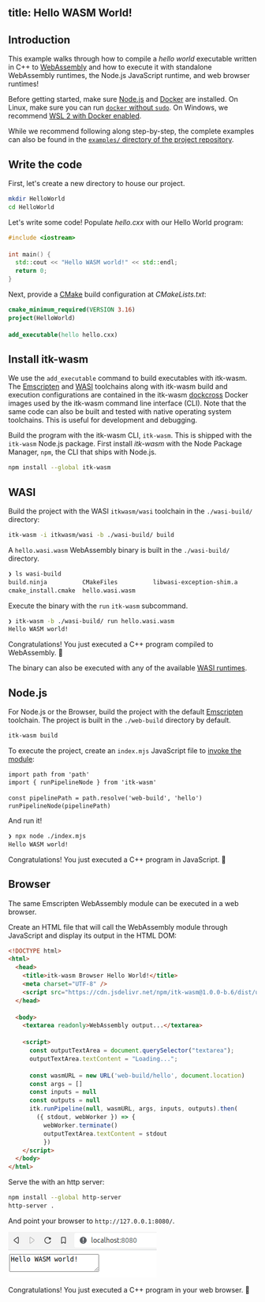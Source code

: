 title: Hello WASM World!
---

## Introduction

This example walks through how to compile a *hello world* executable written in C++ to [WebAssembly](https://webassembly.org/) and how to execute it with standalone WebAssembly runtimes, the Node.js JavaScript runtime, and web browser runtimes!

Before getting started, make sure [Node.js](https://nodejs.org/en/download/) and [Docker](https://docs.docker.com/install/) are installed. On Linux, make sure you can run [`docker` without `sudo`](https://askubuntu.com/questions/477551/how-can-i-use-docker-without-sudo). On Windows, we recommend [WSL 2 with Docker enabled](https://docs.docker.com/desktop/windows/wsl/).

While we recommend following along step-by-step, the complete examples can also be found in the [`examples/` directory of the project repository](https://github.com/InsightSoftwareConsortium/itk-wasm/tree/master/examples).

## Write the code

First, let's create a new directory to house our project.

```sh
mkdir HelloWorld
cd HelloWorld
```

Let's write some code! Populate *hello.cxx* with our Hello World program:

```c++
#include <iostream>

int main() {
  std::cout << "Hello WASM world!" << std::endl;
  return 0;
}
```

Next, provide a [CMake](https://cmake.org/) build configuration at *CMakeLists.txt*:

```cmake
cmake_minimum_required(VERSION 3.16)
project(HelloWorld)

add_executable(hello hello.cxx)
```

## Install itk-wasm

We use the `add_executable` command to build executables with itk-wasm. The [Emscripten](https://kripken.github.io/emscripten-site/) and [WASI](https://github.com/WebAssembly/wasi-sdk) toolchains along with itk-wasm build and execution configurations are contained in the itk-wasm [dockcross](https://github.com/dockcross/dockcross) Docker images used by the itk-wasm command line interface (CLI).  Note that the same code can also be built and tested with native operating system toolchains. This is useful for development and debugging.

Build the program with the itk-wasm CLI, `itk-wasm`. This is shipped with the `itk-wasm` Node.js package. First install *itk-wasm* with the Node Package Manager, `npm`, the CLI that ships with Node.js.

```sh
npm install --global itk-wasm
```

## WASI

Build the project with the WASI `itkwasm/wasi` toolchain in the `./wasi-build/` directory:

```sh
itk-wasm -i itkwasm/wasi -b ./wasi-build/ build
```

A `hello.wasi.wasm` WebAssembly binary is built in the `./wasi-build/` directory.

```sh
❯ ls wasi-build
build.ninja          CMakeFiles          libwasi-exception-shim.a
cmake_install.cmake  hello.wasi.wasm
```

Execute the binary with the `run` `itk-wasm` subcommand.

```sh
❯ itk-wasm -b ./wasi-build/ run hello.wasi.wasm
Hello WASM world!
```

Congratulations! You just executed a C++ program compiled to WebAssembly. 🎉

The binary can also be executed with any of the available [WASI runtimes](https://github.com/mbasso/awesome-wasm#non-web-embeddings).

## Node.js

For Node.js or the Browser, build the project with the default [Emscripten](https://emscripten.org/) toolchain. The project is built in the `./web-build` directory by default.

```sh
itk-wasm build
```

To execute the project, create an `index.mjs` JavaScript file to [invoke the module](../api/node_pipelines.html):

```
import path from 'path'
import { runPipelineNode } from 'itk-wasm'

const pipelinePath = path.resolve('web-build', 'hello')
runPipelineNode(pipelinePath)
```

And run it!

```sh
❯ npx node ./index.mjs
Hello WASM world!
```

Congratulations! You just executed a C++ program in JavaScript. 🎉

## Browser

The same Emscripten WebAssembly module can be executed in a web browser.

Create an HTML file that will call the WebAssembly module through JavaScript and display
its output in the HTML DOM:

```html
<!DOCTYPE html>
<html>
  <head>
    <title>itk-wasm Browser Hello World!</title>
    <meta charset="UTF-8" />
    <script src="https://cdn.jsdelivr.net/npm/itk-wasm@1.0.0-b.6/dist/umd/itk-wasm.min.js"></script>
  </head>

  <body>
    <textarea readonly>WebAssembly output...</textarea>

    <script>
      const outputTextArea = document.querySelector("textarea");
      outputTextArea.textContent = "Loading...";

      const wasmURL = new URL('web-build/hello', document.location)
      const args = []
      const inputs = null
      const outputs = null
      itk.runPipeline(null, wasmURL, args, inputs, outputs).then(
        ({ stdout, webWorker }) => {
          webWorker.terminate()
          outputTextArea.textContent = stdout
          })
    </script>
  </body>
</html>
```

Serve the with an http server:

```sh
npm install --global http-server
http-server .
```

And point your browser to `http://127.0.0.1:8080/`.

![Hello WASM World!](./hello_wasm_world.png)

Congratulations! You just executed a C++ program in your web browser. 🎉
